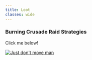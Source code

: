 ```yaml
---
title: Loot
classes: wide
---
```

### Burning Crusade Raid Strategies

Click me below!

[![Just don't move man](http://img.youtube.com/vi/gcA6y7sxKcA/0.jpg)](http://www.youtube.com/watch?v=gcA6y7sxKcA "Shade of Aran")
